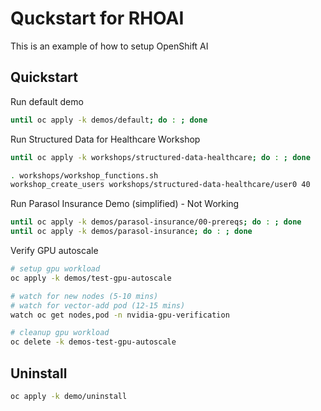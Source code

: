 # Quckstart for RHOAI

This is an example of how to setup OpenShift AI

## Quickstart

Run default demo

```sh
until oc apply -k demos/default; do : ; done
```

Run Structured Data for Healthcare Workshop

```sh
until oc apply -k workshops/structured-data-healthcare; do : ; done

. workshops/workshop_functions.sh
workshop_create_users workshops/structured-data-healthcare/user0 40
```

Run Parasol Insurance Demo (simplified) - Not Working

```sh
until oc apply -k demos/parasol-insurance/00-prereqs; do : ; done
until oc apply -k demos/parasol-insurance; do : ; done
```

Verify GPU autoscale

```sh
# setup gpu workload
oc apply -k demos/test-gpu-autoscale

# watch for new nodes (5-10 mins)
# watch for vector-add pod (12-15 mins)
watch oc get nodes,pod -n nvidia-gpu-verification

# cleanup gpu workload
oc delete -k demos-test-gpu-autoscale
```

## Uninstall

```sh
oc apply -k demo/uninstall
```
